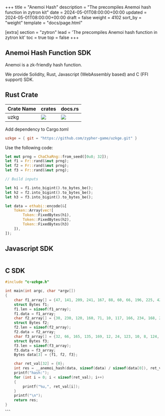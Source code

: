 +++
title = "Anemoi Hash"
description = "The precompiles Anemoi hash function in zytron kit"
date = 2024-05-01T08:00:00+00:00
updated = 2024-05-01T08:00:00+00:00
draft = false
weight = 4102
sort_by = "weight"
template = "docs/page.html"

[extra]
section = "zytron"
lead = 'The precompiles Anemoi hash function in zytron kit'
toc = true
top = false
+++

## Anemoi Hash Function SDK

Anemoi is a zk-friendly hash function.

We provide Solidity, Rust, Javascript (WebAssembly based) and C (FFI support) SDK.

## Rust Crate

| Crate Name | crates | docs.rs |
| - | - | - |
| uzkg | ![](https://img.shields.io/crates/v/uzkg) | ![](https://img.shields.io/docsrs/uzkg) |

Add dependency to Cargo.toml

```toml
uzkge = { git = "https://github.com/zypher-game/uzkge.git" }
```

Use the following code:

```rust
let mut prng = ChaChaRng::from_seed([0u8; 32]);
let f1 = Fr::rand(&mut prng);
let f2 = Fr::rand(&mut prng);
let f3 = Fr::rand(&mut prng);

// Build inputs

let h1 = f1.into_bigint().to_bytes_be();
let h2 = f2.into_bigint().to_bytes_be();
let h3 = f3.into_bigint().to_bytes_be();

let data = ethabi::encode(&[
    Token::Array(vec![
        Token::FixedBytes(h1),
        Token::FixedBytes(h2),
        Token::FixedBytes(h3)
    ]),
]);
```

## Javascript SDK

```javascript

```

## C SDK
```c
#include "c-uzkge.h"

int main(int argc, char *argv[])
{
    char f1_array[] = {47, 141, 209, 241, 167, 88, 60, 66, 196, 225, 42, 68, 225, 16, 64, 76, 115, 202, 108, 148, 129, 63, 133, 131, 93, 164, 251, 123, 177, 48, 29, 74};
    struct Bytes f1;
    f1.len = sizeof(f1_array);
    f1.data = f1_array;
    char f2_array[] = {30, 230, 120, 160, 71, 10, 117, 166, 234, 168, 254, 131, 112, 96, 73, 139, 168, 40, 163, 112, 59, 49, 29, 15, 119, 240, 16, 66, 74, 254, 176, 37};
    struct Bytes f2;
    f2.len = sizeof(f2_array);
    f2.data = f2_array;
    char f3_array[] = {32, 66, 165, 135, 169, 12, 24, 123, 10, 8, 124, 3, 226, 156, 150, 139, 149, 11, 29, 178, 109, 92, 130, 214, 102, 144, 90, 104, 149, 121, 12, 10};
    struct Bytes f3;
    f3.len = sizeof(f3_array);
    f3.data = f3_array;
    Bytes data[3] = {f1, f2, f3};

    char ret_val[32] = {0};
    int res = __anemoi_hash(data, sizeof(data) / sizeof(data[0]), ret_val);
    printf("hash:");
    for (int i = 0; i < sizeof(ret_val); i++)
    {
        printf("%u,", ret_val[i]);
    }
    printf("\n");
    return res;
}
、、、